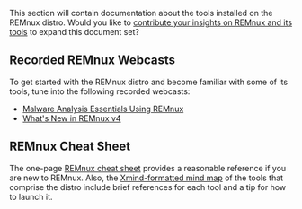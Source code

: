 This section will contain documentation about the tools installed on the REMnux distro. Would you like to [contribute your insights on REMnux and its tools](../expand/contribute.md) to expand this document set?

## Recorded REMnux Webcasts

To get started with the REMnux distro and become familiar with some of its tools, tune into the following recorded webcasts:

- [Malware Analysis Essentials Using REMnux](https://www.sans.org/webcasts/malware-analysis-essentials-remnux-w-lenny-zeltser-98045)
- [What's New in REMnux v4](https://www.youtube.com/watch?v=4LzCr9qf5_Q)

## REMnux Cheat Sheet

The one-page [REMnux cheat sheet](http://zeltser.com/remnux/remnux-malware-analysis-tips.html) provides a reasonable reference if you are new to REMnux. Also, the [Xmind-formatted mind map](http://zeltser.com/remnux/remnux-v5-tools.xmind) of the tools that comprise the distro include brief references for each tool and a tip for how to launch it.
